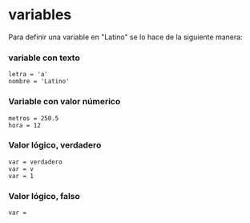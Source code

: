# variables

Para definir una variable en "Latino" se lo hace de la siguiente manera:


### variable con texto
```
letra = 'a'
nombre = 'Latino'

```

### Variable con valor númerico
```
metros = 250.5
hora = 12
```

### Valor lógico, verdadero
```
var = verdadero
var = v
var = 1
```

### Valor lógico, falso
```
var = 
```






